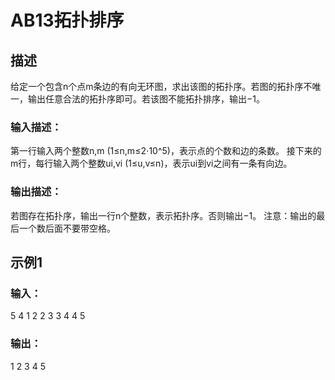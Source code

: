 # AB13拓扑排序
## 描述
给定一个包含n个点m条边的有向无环图，求出该图的拓扑序。若图的拓扑序不唯一，输出任意合法的拓扑序即可。若该图不能拓扑排序，输出−1。
### 输入描述：
第一行输入两个整数n,m (1≤n,m≤2⋅10^5)，表示点的个数和边的条数。
接下来的m行，每行输入两个整数ui,vi (1≤u,v≤n)，表示ui到vi之间有一条有向边。
### 输出描述：
若图存在拓扑序，输出一行n个整数，表示拓扑序。否则输出−1。
注意：输出的最后一个数后面不要带空格。
## 示例1
### 输入：
5 4
1 2
2 3
3 4
4 5
### 输出：
1 2 3 4 5